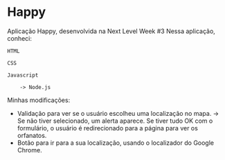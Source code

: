 # Happy
Aplicação Happy, desenvolvida na Next Level Week #3
Nessa aplicação, conheci:

    HTML

    CSS

    Javascript

        -> Node.js

Minhas modificações: 
  * Validação para ver se o usuário escolheu uma localização no mapa. 
    -> Se não tiver selecionado, um alerta aparece. Se tiver tudo OK com o formulário, o usuário é redirecionado para a página para ver os orfanatos.
  * Botão para ir para a sua localização, usando o localizador do Google Chrome.
   
